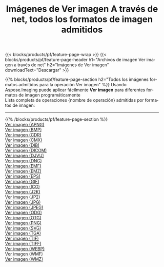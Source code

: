 ﻿---
title: Imágenes de Ver imagen A través de net, todos los formatos de imagen admitidos 
weight: 3920
url: /es/net/viewer 
lang: es
langdirlevel: 2
locales: zh-hans,ja,it,ru,de,es,fr,nl,id,lt,pl,pt,vi,tr,ko,zh-hant,ar,hi,th,sv,cs,uk,he
description: Usando Aspose.Imaging puede fácilmente Ver imagen imágenes a través de net
---

{{< blocks/products/pf/feature-page-wrap >}}
{{< blocks/products/pf/feature-page-header h1="Archivos de imagen Ver imagen a través de net" h2="Imágenes de Ver imagen" downloadText="Descargar" >}}


{{% blocks/products/pf/feature-page-section  h2="Todos los imágenes formatos admitidos para la operación Ver imagen" %}}
Usando Aspose.Imaging puede aplicar fácilmente **Ver imagen** para diferentes formatos de imagen programáticamente
<br/>
Lista completa de operaciones {nombre de operación} admitidas por formatos de imagen:
<hr/>
{{% /blocks/products/pf/feature-page-section %}}
<div class="container-fluid productfamilypage bg-gray">
    <div class="convertypes bg-gray agp-content section">
        <div class="container">
		<div class="row other-converters">
		    <div class='col-md-2 other-converter remove-lp remove-rp'><a href="/imaging/es/net/viewer/apng" >Ver imagen (APNG)</a></div><div class='col-md-2 other-converter remove-lp remove-rp'><a href="/imaging/es/net/viewer/bmp" >Ver imagen (BMP)</a></div><div class='col-md-2 other-converter remove-lp remove-rp'><a href="/imaging/es/net/viewer/cdr" >Ver imagen (CDR)</a></div><div class='col-md-2 other-converter remove-lp remove-rp'><a href="/imaging/es/net/viewer/cmx" >Ver imagen (CMX)</a></div><div class='col-md-2 other-converter remove-lp remove-rp'><a href="/imaging/es/net/viewer/dib" >Ver imagen (DIB)</a></div><div class='col-md-2 other-converter remove-lp remove-rp'><a href="/imaging/es/net/viewer/dicom" >Ver imagen (DICOM)</a></div><div class='col-md-2 other-converter remove-lp remove-rp'><a href="/imaging/es/net/viewer/djvu" >Ver imagen (DJVU)</a></div><div class='col-md-2 other-converter remove-lp remove-rp'><a href="/imaging/es/net/viewer/dng" >Ver imagen (DNG)</a></div><div class='col-md-2 other-converter remove-lp remove-rp'><a href="/imaging/es/net/viewer/emf" >Ver imagen (EMF)</a></div><div class='col-md-2 other-converter remove-lp remove-rp'><a href="/imaging/es/net/viewer/emz" >Ver imagen (EMZ)</a></div><div class='col-md-2 other-converter remove-lp remove-rp'><a href="/imaging/es/net/viewer/eps" >Ver imagen (EPS)</a></div><div class='col-md-2 other-converter remove-lp remove-rp'><a href="/imaging/es/net/viewer/gif" >Ver imagen (GIF)</a></div><div class='col-md-2 other-converter remove-lp remove-rp'><a href="/imaging/es/net/viewer/ico" >Ver imagen (ICO)</a></div><div class='col-md-2 other-converter remove-lp remove-rp'><a href="/imaging/es/net/viewer/j2k" >Ver imagen (J2K)</a></div><div class='col-md-2 other-converter remove-lp remove-rp'><a href="/imaging/es/net/viewer/jp2" >Ver imagen (JP2)</a></div><div class='col-md-2 other-converter remove-lp remove-rp'><a href="/imaging/es/net/viewer/jpg" >Ver imagen (JPG)</a></div><div class='col-md-2 other-converter remove-lp remove-rp'><a href="/imaging/es/net/viewer/jpeg" >Ver imagen (JPEG)</a></div><div class='col-md-2 other-converter remove-lp remove-rp'><a href="/imaging/es/net/viewer/odg" >Ver imagen (ODG)</a></div><div class='col-md-2 other-converter remove-lp remove-rp'><a href="/imaging/es/net/viewer/otg" >Ver imagen (OTG)</a></div><div class='col-md-2 other-converter remove-lp remove-rp'><a href="/imaging/es/net/viewer/png" >Ver imagen (PNG)</a></div><div class='col-md-2 other-converter remove-lp remove-rp'><a href="/imaging/es/net/viewer/svg" >Ver imagen (SVG)</a></div><div class='col-md-2 other-converter remove-lp remove-rp'><a href="/imaging/es/net/viewer/tga" >Ver imagen (TGA)</a></div><div class='col-md-2 other-converter remove-lp remove-rp'><a href="/imaging/es/net/viewer/tif" >Ver imagen (TIF)</a></div><div class='col-md-2 other-converter remove-lp remove-rp'><a href="/imaging/es/net/viewer/tiff" >Ver imagen (TIFF)</a></div><div class='col-md-2 other-converter remove-lp remove-rp'><a href="/imaging/es/net/viewer/webp" >Ver imagen (WEBP)</a></div><div class='col-md-2 other-converter remove-lp remove-rp'><a href="/imaging/es/net/viewer/wmf" >Ver imagen (WMF)</a></div><div class='col-md-2 other-converter remove-lp remove-rp'><a href="/imaging/es/net/viewer/wmz" >Ver imagen (WMZ)</a></div>
                </div>
        </div>
    </div>
</div>
<br/>


